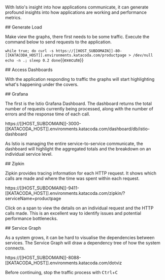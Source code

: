 With Istio's insight into how applications communicate, it can generate profound insights into how applications are working and performance metrics.

## Generate Load

Make view the graphs, there first needs to be some traffic. Execute the command below to send requests to the application.

`
while true; do
  curl -s https://[[HOST_SUBDOMAIN]]-80-[[KATACODA_HOST]].environments.katacoda.com/productpage > /dev/null
  echo -n .;
  sleep 0.2
done
`{{execute}}

## Access Dashboards

With the application responding to traffic the graphs will start highlighting what's happening under the covers.

## Grafana

The first is the Istio Grafana Dashboard. The dashboard returns the total number of requests currently being processed, along with the number of errors and the response time of each call.

https://[[HOST_SUBDOMAIN]]-3000-[[KATACODA_HOST]].environments.katacoda.com/dashboard/db/istio-dashboard

As Istio is managing the entire service-to-service communicate, the dashboard will highlight the aggregated totals and the breakdown on an individual service level.

## Zipkin

Zipkin provides tracing information for each HTTP request. It shows which calls are made and where the time was spent within each request.

https://[[HOST_SUBDOMAIN]]-9411-[[KATACODA_HOST]].environments.katacoda.com/zipkin/?serviceName=productpage

Click on a span to view the details on an individual request and the HTTP calls made. This is an excellent way to identify issues and potential performance bottlenecks.

## Service Graph

As a system grows, it can be hard to visualise the dependencies between services. The Service Graph will draw a dependency tree of how the system connects.

https://[[HOST_SUBDOMAIN]]-8088-[[KATACODA_HOST]].environments.katacoda.com/dotviz


Before continuing, stop the traffic process with <kbd>Ctrl</kbd>+<kbd>C</kbd>
